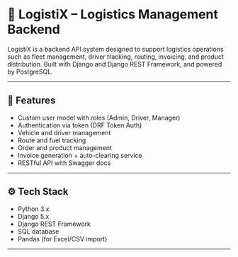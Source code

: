 # 🚚 LogistiX – Logistics Management Backend

LogistiX is a backend API system designed to support logistics operations such as fleet management, driver tracking, routing, invoicing, and product distribution. Built with Django and Django REST Framework, and powered by PostgreSQL.

---

## 📌 Features

- Custom user model with roles (Admin, Driver, Manager)
- Authentication via token (DRF Token Auth)
- Vehicle and driver management
- Route and fuel tracking
- Order and product management
- Invoice generation + auto-clearing service
- RESTful API with Swagger docs

---

## ⚙️ Tech Stack

- Python 3.x
- Django 5.x
- Django REST Framework
- SQL database
- Pandas (for Excel/CSV import)

---

